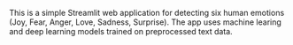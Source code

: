 This is a simple Streamlit web application for detecting six human emotions (Joy, Fear, Anger, Love, Sadness, Surprise).
The app uses machine learing and deep learning models trained on preprocessed text data.
